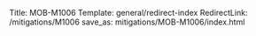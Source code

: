 Title: MOB-M1006
Template: general/redirect-index
RedirectLink: /mitigations/M1006
save_as: mitigations/MOB-M1006/index.html